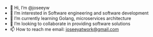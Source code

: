 - 👋 Hi, I’m @joseeyw
- 👀 I’m interested in Software engineering and software development
- 🌱 I’m currently learning Golang, microservices architecture
- 💞️ I’m looking to collaborate in providing software solutions
- 📫 How to reach me email: joseeyatwork@gmail.com

<!---
joseeyw/joseeyw is a ✨ special ✨ repository because its `README.md` (this file) appears on your GitHub profile.
You can click the Preview link to take a look at your changes.
--->
